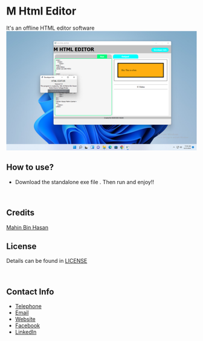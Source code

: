 # M Html Editor
It's an offline HTML editor software
![snap.png](Other/snap.png)
<br>


## How to use?
- Download the standalone exe file . Then run and enjoy!!

<br>


## Credits
[Mahin Bin Hasan](https://www.facebook.com/root.mahin)



## License
Details can be found in [LICENSE](LICENSE)

<br>

## Contact Info
- [Telephone](tel:01580-906164)
- [Email](mailto:allmahin149@gmail.com)
- [Website](http://mahin.ml/)
- [Facebook](https://www.facebook.com/root.mahin)
- [LinkedIn](https://www.linkedin.com/in/mahinbinhasan/)
